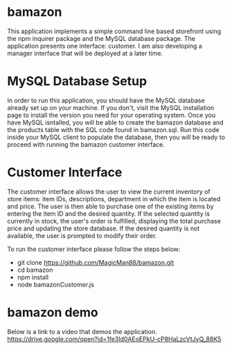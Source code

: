 # bamazon

This application implements a simple command line based storefront using the npm inquirer package and the MySQL database package. 
The application presents one interface: customer. I am also developing a manager interface that will be deployed at a later time.

# MySQL Database Setup
In order to run this application, you should have the MySQL database already set up on your machine. If you don't, visit the MySQL installation page to install the version you need for your operating system. Once you have MySQL isntalled, you will be able to create the bamazon database and the products table with the SQL code found in bamazon.sql. Run this code inside your MySQL client to populate the database, then you will be ready to proceed with running the bamazon customer interface.

# Customer Interface
The customer interface allows the user to view the current inventory of store items: item IDs, descriptions, department in which the item is located and price. The user is then able to purchase one of the existing items by entering the item ID and the desired quantity. If the selected quantity is currently in stock, the user's order is fulfilled, displaying the total purchase price and updating the store database. If the desired quantity is not available, the user is prompted to modify their order.

To run the customer interface please follow the steps below:

- git clone https://github.com/MagicMan88/bamazon.git
- cd bamazon
- npm install
- node bamazonCustomer.js

# bamazon demo
Below is a link to a video that demos the application.
https://drive.google.com/open?id=1fe3Id0AEoEPkU-cP8HaLzcVtJyQ_88K5
